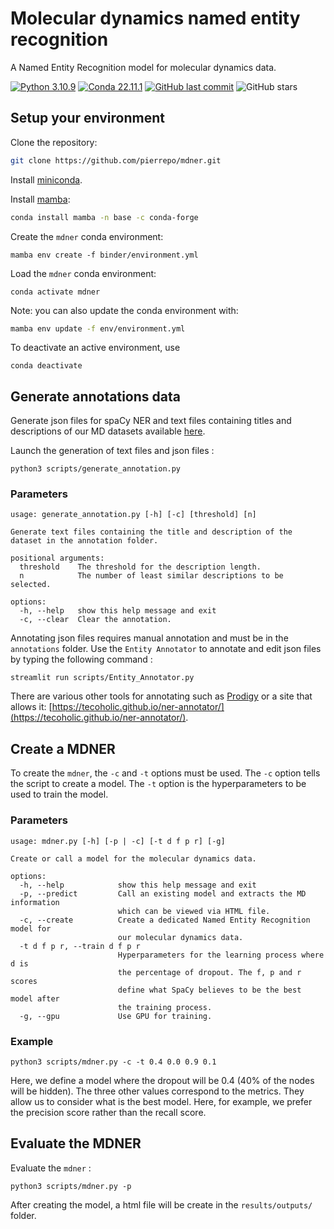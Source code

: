 # Molecular dynamics named entity recognition

A Named Entity Recognition model for molecular dynamics data.

[![Python 3.10.9](https://img.shields.io/badge/python-%E2%89%A5_3.10.9-blue.svg)](https://www.python.org/downloads/release/python-397/)
[![Conda 22.11.1](https://img.shields.io/badge/conda-%E2%89%A5_22.11.1-green.svg)](https://docs.conda.io/en/latest/miniconda.html)
[![GitHub last commit](https://img.shields.io/github/last-commit/pierrepo/mdner.svg)](https://github.com/pierrepo/mdner)
![GitHub stars](https://img.shields.io/github/stars/pierrepo/mdner.svg?style=social)

## Setup your environment

Clone the repository:

```bash
git clone https://github.com/pierrepo/mdner.git
```

Install [miniconda](https://docs.conda.io/en/latest/miniconda.html).

Install [mamba](https://github.com/mamba-org/mamba):

```bash
conda install mamba -n base -c conda-forge
```

Create the `mdner` conda environment:

```
mamba env create -f binder/environment.yml
```

Load the `mdner` conda environment:

```
conda activate mdner
```

Note: you can also update the conda environment with:

```bash
mamba env update -f env/environment.yml
```

To deactivate an active environment, use

```
conda deactivate
```

## Generate annotations data

Generate json files for spaCy NER and text files containing titles and descriptions of our MD datasets available [here](https://sandbox.zenodo.org/record/1171298).

Launch the generation of text files and json files :

```
python3 scripts/generate_annotation.py
```

### Parameters

```
usage: generate_annotation.py [-h] [-c] [threshold] [n]

Generate text files containing the title and description of the dataset in the annotation folder.

positional arguments:
  threshold    The threshold for the description length.
  n            The number of least similar descriptions to be selected.

options:
  -h, --help   show this help message and exit
  -c, --clear  Clear the annotation.
```

Annotating json files requires manual annotation and must be in the `annotations` folder. Use the `Entity Annotator` to annotate and edit json files by typing the following command :

```
streamlit run scripts/Entity_Annotator.py
```

There are various other tools for annotating such as [Prodigy](https://prodi.gy/) or a site that allows it: [https://tecoholic.github.io/ner-annotator/](https://tecoholic.github.io/ner-annotator/).

## Create a MDNER
To create the `mdner`, the `-c` and `-t` options must be used. The `-c` option tells the script to create a model. The `-t` option is the hyperparameters to be used to train the model.

### Parameters
```
usage: mdner.py [-h] [-p | -c] [-t d f p r] [-g]

Create or call a model for the molecular dynamics data.

options:
  -h, --help            show this help message and exit
  -p, --predict         Call an existing model and extracts the MD information
                        which can be viewed via HTML file.
  -c, --create          Create a dedicated Named Entity Recognition model for
                        our molecular dynamics data.
  -t d f p r, --train d f p r
                        Hyperparameters for the learning process where d is
                        the percentage of dropout. The f, p and r scores
                        define what SpaCy believes to be the best model after
                        the training process.
  -g, --gpu             Use GPU for training.

```

### Example

```
python3 scripts/mdner.py -c -t 0.4 0.0 0.9 0.1
```
Here, we define a model where the dropout will be 0.4 (40% of the nodes will be hidden). The three other values correspond to the metrics. They allow us to consider what is the best model. Here, for example, we prefer the precision score rather than the recall score.

## Evaluate the MDNER

Evaluate the `mdner` :

```
python3 scripts/mdner.py -p
```
After creating the model, a html file will be create in the `results/outputs/` folder.
